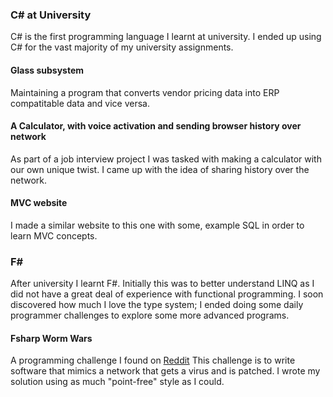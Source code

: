 ### C# at University

C# is the first programming language I learnt at university. I ended up using C# for the vast majority of my university assignments.

#### Glass subsystem 

Maintaining a program that converts vendor pricing data into ERP compatitable data and vice versa. 

#### A Calculator, with voice activation and sending browser history over network

As part of a job interview project I was tasked with making a calculator with our own unique twist. 
I came up with the idea of sharing history over the network.

#### MVC website

I made a similar website to this one with some, example SQL in order to learn MVC concepts.

### F#

After university I learnt F#. Initially this was to better understand LINQ as I did not have a great deal of experience with 
functional programming. I soon discovered how much I love the type system; I ended doing some daily programmer challenges to explore 
some more advanced programs.

#### Fsharp Worm Wars

A programming challenge I found on [Reddit](https://www.reddit.com/r/dailyprogrammer/comments/6hm5j2/20170616_challenge_319_hard_worm_wars_2_network/) This challenge is to write software that mimics a network that gets a virus and is patched. I wrote my solution using as much "point-free" style as I could.
